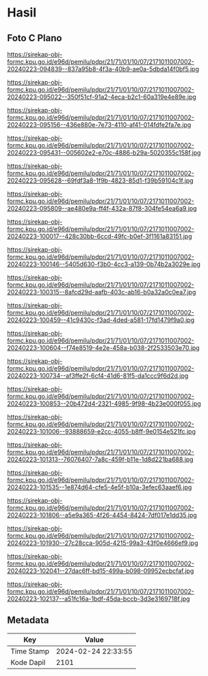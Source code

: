 # Hasil

## Foto C Plano

https://sirekap-obj-formc.kpu.go.id/e96d/pemilu/pdpr/21/71/01/10/07/2171011007002-20240223-094839--837a95b8-4f3a-40b9-ae0a-5dbda14f0bf5.jpg

https://sirekap-obj-formc.kpu.go.id/e96d/pemilu/pdpr/21/71/01/10/07/2171011007002-20240223-095022--350f51cf-91a2-4eca-b2c1-60a319e4e89e.jpg

https://sirekap-obj-formc.kpu.go.id/e96d/pemilu/pdpr/21/71/01/10/07/2171011007002-20240223-095156--436e880e-7e73-4110-af41-014fdfe2fa7e.jpg

https://sirekap-obj-formc.kpu.go.id/e96d/pemilu/pdpr/21/71/01/10/07/2171011007002-20240223-095431--005602e2-e70c-4886-b29a-5020355c158f.jpg

https://sirekap-obj-formc.kpu.go.id/e96d/pemilu/pdpr/21/71/01/10/07/2171011007002-20240223-095628--69fdf3a8-1f9b-4823-85d1-f39b59104c1f.jpg

https://sirekap-obj-formc.kpu.go.id/e96d/pemilu/pdpr/21/71/01/10/07/2171011007002-20240223-095809--ae480e9a-ff4f-432a-87f8-304fe54ea6a9.jpg

https://sirekap-obj-formc.kpu.go.id/e96d/pemilu/pdpr/21/71/01/10/07/2171011007002-20240223-100017--428c30bb-6ccd-49fc-b0ef-3f1161a83151.jpg

https://sirekap-obj-formc.kpu.go.id/e96d/pemilu/pdpr/21/71/01/10/07/2171011007002-20240223-100146--5405d630-f3b0-4cc3-a139-0b74b2a3029e.jpg

https://sirekap-obj-formc.kpu.go.id/e96d/pemilu/pdpr/21/71/01/10/07/2171011007002-20240223-100315--8afcd29d-aafb-403c-ab16-b0a32a0c0ea7.jpg

https://sirekap-obj-formc.kpu.go.id/e96d/pemilu/pdpr/21/71/01/10/07/2171011007002-20240223-100459--41c9430c-f3ad-4ded-a581-17fd1479f9a0.jpg

https://sirekap-obj-formc.kpu.go.id/e96d/pemilu/pdpr/21/71/01/10/07/2171011007002-20240223-100604--f74e8519-4e2e-458a-b038-2f2533503e70.jpg

https://sirekap-obj-formc.kpu.go.id/e96d/pemilu/pdpr/21/71/01/10/07/2171011007002-20240223-100734--af3ffe2f-6cf4-41d6-81f5-da1ccc9f6d2d.jpg

https://sirekap-obj-formc.kpu.go.id/e96d/pemilu/pdpr/21/71/01/10/07/2171011007002-20240223-100853--20b472d4-2321-4985-9f98-4b23e000f055.jpg

https://sirekap-obj-formc.kpu.go.id/e96d/pemilu/pdpr/21/71/01/10/07/2171011007002-20240223-101006--93888659-e2cc-4055-b8ff-9e0154e521fc.jpg

https://sirekap-obj-formc.kpu.go.id/e96d/pemilu/pdpr/21/71/01/10/07/2171011007002-20240223-101313--76076407-7a8c-459f-b11e-1d8d221ba688.jpg

https://sirekap-obj-formc.kpu.go.id/e96d/pemilu/pdpr/21/71/01/10/07/2171011007002-20240223-101535--1e874d64-cfe5-4e5f-b10a-3efec63aaef6.jpg

https://sirekap-obj-formc.kpu.go.id/e96d/pemilu/pdpr/21/71/01/10/07/2171011007002-20240223-101806--a5e9a365-4f26-4454-8424-7df017e1dd35.jpg

https://sirekap-obj-formc.kpu.go.id/e96d/pemilu/pdpr/21/71/01/10/07/2171011007002-20240223-101930--27c28cca-905d-4215-99a3-43f0e4666ef9.jpg

https://sirekap-obj-formc.kpu.go.id/e96d/pemilu/pdpr/21/71/01/10/07/2171011007002-20240223-102041--27dac6ff-bd15-499a-b098-09952ecbcfaf.jpg

https://sirekap-obj-formc.kpu.go.id/e96d/pemilu/pdpr/21/71/01/10/07/2171011007002-20240223-102137--a51fc16a-1bdf-45da-bccb-3d3e3169718f.jpg


## Metadata

| Key        | Value               |
| ---------- | ------------------- |
| Time Stamp | 2024-02-24 22:33:55 |
| Kode Dapil | 2101                |



